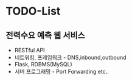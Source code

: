 # TODO-List

## 전력수요 예측 웹 서비스
* RESTful API
* 네트워킹, 프레임워크 - DNS,inbound,outbound
* Flask, RDBMS(MySQL)
* 서버 프로그래밍 - Port Forwarding etc..
